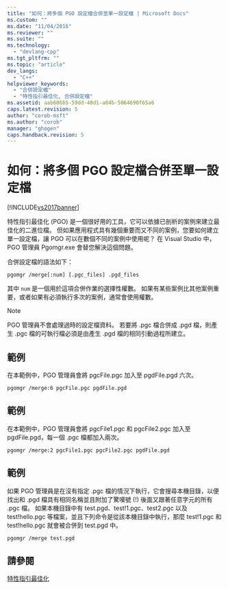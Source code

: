 ```yaml
---
title: "如何：將多個 PGO 設定檔合併至單一設定檔 | Microsoft Docs"
ms.custom: ""
ms.date: "11/04/2016"
ms.reviewer: ""
ms.suite: ""
ms.technology: 
  - "devlang-cpp"
ms.tgt_pltfrm: ""
ms.topic: "article"
dev_langs: 
  - "C++"
helpviewer_keywords: 
  - "合併設定檔"
  - "特性指引最佳化, 合併設定檔"
ms.assetid: aab686b5-59dd-40d1-a04b-5064690f65a6
caps.latest.revision: 5
author: "corob-msft"
ms.author: "corob"
manager: "ghogen"
caps.handback.revision: 5
---
```

# 如何：將多個 PGO 設定檔合併至單一設定檔
[!INCLUDE[vs2017banner](../../assembler/inline/includes/vs2017banner.md)]

特性指引最佳化 \(PGO\) 是一個很好用的工具，它可以依據已剖析的案例來建立最佳化的二進位檔。  但如果應用程式具有幾個重要而又不同的案例，您要如何建立單一設定檔，讓 PGO 可以在數個不同的案例中使用呢？  在 Visual Studio 中，PGO 管理員 Pgomgr.exe 會替您解決這個問題。  
  
 合併設定檔的語法如下：  
  
```  
pgomgr /merge[:num] [.pgc_files] .pgd_files  
```  
  
 其中 `num` 是一個用於這項合併作業的選擇性權數。  如果有某些案例比其他案例重要，或者如果有必須執行多次的案例，通常會使用權數。  
  
> [!NOTE]
>  PGO 管理員不會處理過時的設定檔資料。  若要將 .pgc 檔合併成 .pgd 檔，則產生 .pgc 檔的可執行檔必須是由產生 .pgd 檔的相同引動過程所建立。  
  
## 範例  
 在本範例中，PGO 管理員會將 pgcFile.pgc 加入至 pgdFile.pgd 六次。  
  
```  
pgomgr /merge:6 pgcFile.pgc pgdFile.pgd  
```  
  
## 範例  
 在本範例中，PGO 管理員會將 pgcFile1.pgc 和 pgcFile2.pgc 加入至 pgdFile.pgd，每一個 .pgc 檔都加入兩次。  
  
```  
pgomgr /merge:2 pgcFile1.pgc pgcFile2.pgc pgdFile.pgd  
```  
  
## 範例  
 如果 PGO 管理員是在沒有指定 .pgc 檔的情況下執行，它會搜尋本機目錄，以便找出和 .pgd 檔具有相同名稱並且附加了驚嘆號 \(\!\) 後面又跟著任意字元的所有 .pgc 檔。  如果本機目錄中有 test.pgd、test\!1.pgc、test2.pgc 以及 test\!hello.pgc 等檔案，並且下列命令是從該本機目錄中執行，那麼 test\!1.pgc 和 test\!hello.pgc 就會被合併到 test.pgd 中。  
  
```  
pgomgr /merge test.pgd  
```  
  
## 請參閱  
 [特性指引最佳化](../../build/reference/profile-guided-optimizations.md)
